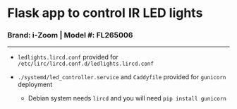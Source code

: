 # Flask app to control IR LED lights

### Brand: i-Zoom | Model #: FL265006

---

- `ledlights.lircd.conf` provided for 
`/etc/lirc/lircd.conf.d/ledlights.lircd.conf`

- `./systemd/led_controller.service` and `Caddyfile` provided for `gunicorn`
deployment

   - Debian system needs `lircd` and you will need `pip install gunicorn`
